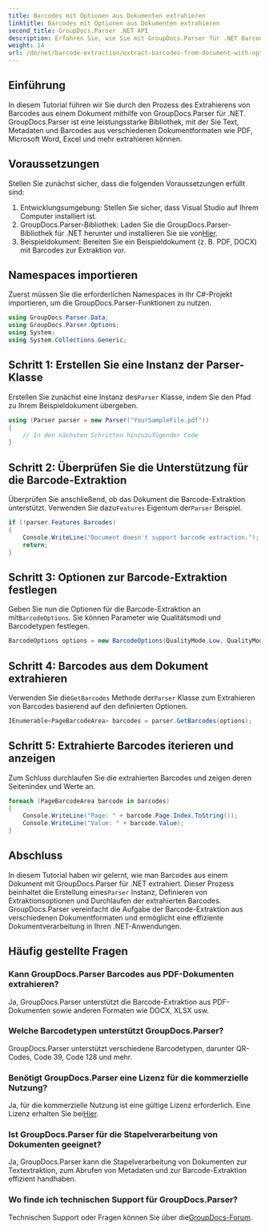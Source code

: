 ```yaml
---
title: Barcodes mit Optionen aus Dokumenten extrahieren
linktitle: Barcodes mit Optionen aus Dokumenten extrahieren
second_title: GroupDocs.Parser .NET API
description: Erfahren Sie, wie Sie mit GroupDocs.Parser für .NET Barcodes aus Dokumenten extrahieren. Umfassendes Tutorial mit Codebeispielen und FAQs.
weight: 14
url: /de/net/barcode-extraction/extract-barcodes-from-document-with-options/
---
```

## Einführung
In diesem Tutorial führen wir Sie durch den Prozess des Extrahierens von Barcodes aus einem Dokument mithilfe von GroupDocs.Parser für .NET. GroupDocs.Parser ist eine leistungsstarke Bibliothek, mit der Sie Text, Metadaten und Barcodes aus verschiedenen Dokumentformaten wie PDF, Microsoft Word, Excel und mehr extrahieren können.
## Voraussetzungen
Stellen Sie zunächst sicher, dass die folgenden Voraussetzungen erfüllt sind:
1. Entwicklungsumgebung: Stellen Sie sicher, dass Visual Studio auf Ihrem Computer installiert ist.
2.  GroupDocs.Parser-Bibliothek: Laden Sie die GroupDocs.Parser-Bibliothek für .NET herunter und installieren Sie sie von[Hier](https://releases.groupdocs.com/parser/net/).
3. Beispieldokument: Bereiten Sie ein Beispieldokument (z. B. PDF, DOCX) mit Barcodes zur Extraktion vor.

## Namespaces importieren
Zuerst müssen Sie die erforderlichen Namespaces in Ihr C#-Projekt importieren, um die GroupDocs.Parser-Funktionen zu nutzen.
```csharp
using GroupDocs.Parser.Data;
using GroupDocs.Parser.Options;
using System;
using System.Collections.Generic;
```
## Schritt 1: Erstellen Sie eine Instanz der Parser-Klasse
 Erstellen Sie zunächst eine Instanz des`Parser` Klasse, indem Sie den Pfad zu Ihrem Beispieldokument übergeben.
```csharp
using (Parser parser = new Parser("YourSampleFile.pdf"))
{
    // In den nächsten Schritten hinzuzufügender Code
}
```
## Schritt 2: Überprüfen Sie die Unterstützung für die Barcode-Extraktion
 Überprüfen Sie anschließend, ob das Dokument die Barcode-Extraktion unterstützt. Verwenden Sie dazu`Features` Eigentum der`Parser` Beispiel.
```csharp
if (!parser.Features.Barcodes)
{
    Console.WriteLine("Document doesn't support barcode extraction.");
    return;
}
```
## Schritt 3: Optionen zur Barcode-Extraktion festlegen
 Geben Sie nun die Optionen für die Barcode-Extraktion an mit`BarcodeOptions`. Sie können Parameter wie Qualitätsmodi und Barcodetypen festlegen.
```csharp
BarcodeOptions options = new BarcodeOptions(QualityMode.Low, QualityMode.Low, "QR");
```
## Schritt 4: Barcodes aus dem Dokument extrahieren
 Verwenden Sie die`GetBarcodes` Methode der`Parser` Klasse zum Extrahieren von Barcodes basierend auf den definierten Optionen.
```csharp
IEnumerable<PageBarcodeArea> barcodes = parser.GetBarcodes(options);
```
## Schritt 5: Extrahierte Barcodes iterieren und anzeigen
Zum Schluss durchlaufen Sie die extrahierten Barcodes und zeigen deren Seitenindex und Werte an.
```csharp
foreach (PageBarcodeArea barcode in barcodes)
{
    Console.WriteLine("Page: " + barcode.Page.Index.ToString());
    Console.WriteLine("Value: " + barcode.Value);
}
```

## Abschluss
 In diesem Tutorial haben wir gelernt, wie man Barcodes aus einem Dokument mit GroupDocs.Parser für .NET extrahiert. Dieser Prozess beinhaltet die Erstellung eines`Parser` Instanz, Definieren von Extraktionsoptionen und Durchlaufen der extrahierten Barcodes. GroupDocs.Parser vereinfacht die Aufgabe der Barcode-Extraktion aus verschiedenen Dokumentformaten und ermöglicht eine effiziente Dokumentverarbeitung in Ihren .NET-Anwendungen.

## Häufig gestellte Fragen
### Kann GroupDocs.Parser Barcodes aus PDF-Dokumenten extrahieren?
Ja, GroupDocs.Parser unterstützt die Barcode-Extraktion aus PDF-Dokumenten sowie anderen Formaten wie DOCX, XLSX usw.
### Welche Barcodetypen unterstützt GroupDocs.Parser?
GroupDocs.Parser unterstützt verschiedene Barcodetypen, darunter QR-Codes, Code 39, Code 128 und mehr.
### Benötigt GroupDocs.Parser eine Lizenz für die kommerzielle Nutzung?
 Ja, für die kommerzielle Nutzung ist eine gültige Lizenz erforderlich. Eine Lizenz erhalten Sie bei[Hier](https://purchase.groupdocs.com/buy).
### Ist GroupDocs.Parser für die Stapelverarbeitung von Dokumenten geeignet?
Ja, GroupDocs.Parser kann die Stapelverarbeitung von Dokumenten zur Textextraktion, zum Abrufen von Metadaten und zur Barcode-Extraktion effizient handhaben.
### Wo finde ich technischen Support für GroupDocs.Parser?
 Technischen Support oder Fragen können Sie über die[GroupDocs-Forum](https://forum.groupdocs.com/c/parser/17).